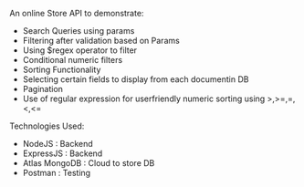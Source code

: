 An online Store API to demonstrate:

- Search Queries using params
- Filtering after validation based on Params
- Using $regex operator to filter
- Conditional numeric filters
- Sorting Functionality
- Selecting certain fields to display from each documentin DB
- Pagination
- Use of regular expression for userfriendly numeric sorting using >,>=,=,<,<=

Technologies Used:

- NodeJS : Backend
- ExpressJS : Backend
- Atlas MongoDB : Cloud to store DB
- Postman : Testing
